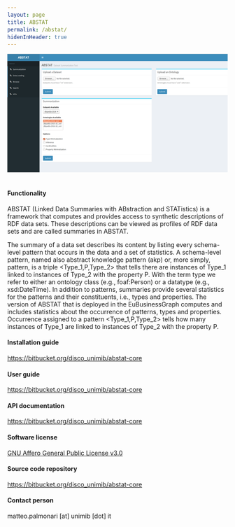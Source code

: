 ```yaml
---
layout: page
title: ABSTAT
permalink: /abstat/
hidenInHeader: true
---
```


<div class="screenshot"><img alt="" src="/static/files/abstat/abstat_screenshot.png"></div>
<br>

#### Functionality
ABSTAT (Linked Data Summaries with ABstraction and STATistics) is a framework that computes and provides access to synthetic descriptions of RDF data sets. These descriptions can be viewed as profiles of RDF data sets and are called summaries in ABSTAT. 

The summary of a data set describes its content by listing every schema-level pattern that occurs in the data and a set of statistics. A schema-level pattern, named also abstract knowledge pattern (akp) or, more simply, pattern, is a triple <Type_1,P,Type_2> that tells there are instances of Type_1 linked to instances of Type_2 with the property P. With the term type we refer to either an ontology class (e.g., foaf:Person)  or a datatype (e.g., xsd:DateTime). In addition to patterns, summaries provide several statistics for the patterns and their constituents, i.e., types and properties. The version of ABSTAT that is deployed in the EuBusinessGraph computes and includes statistics about the occurrence of patterns, types and properties. Occurrence assigned to a pattern <Type_1,P,Type_2> tells how many instances of Type_1 are linked to instances of Type_2 with the property P.  

#### Installation guide
<a href="https://bitbucket.org/disco_unimib/abstat-core">https://bitbucket.org/disco_unimib/abstat-core</a>

#### User guide
<a href="https://bitbucket.org/disco_unimib/abstat-core">https://bitbucket.org/disco_unimib/abstat-core</a>

#### API documentation
<a href="https://bitbucket.org/disco_unimib/abstat-core">https://bitbucket.org/disco_unimib/abstat-core</a>

#### Software license
<a href="https://www.gnu.org/licenses/agpl-3.0.html">GNU Affero General Public License v3.0</a>

#### Source code repository
<a href="https://bitbucket.org/disco_unimib/abstat-core">https://bitbucket.org/disco_unimib/abstat-core</a>

#### Contact person
matteo.palmonari [at] unimib [dot] it

